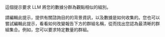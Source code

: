 這個提示要求 LLM 將您的數據分群為觀點相似的組別。

請編輯此提示，提供有關諮詢目的的背景資訊，以及數據是如何收集的。您也可以嘗試編輯此提示，看看如何改變報告下方的群組名稱，從而找出您認為最清晰的群組集合。例如，您可以要求特定數量的群組。
